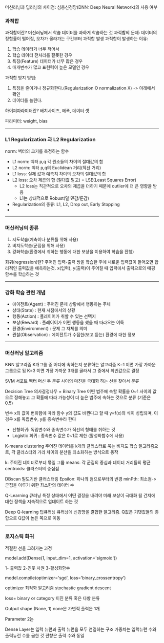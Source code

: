 머신러닝과 딥러닝의 차이점: 심층신경망(DNN: Deep Neural Network)의 사용 여부

### 과적합
과적합이란? 머신러닝에서 학습 데이터를 과하게 학습하는 것
과적합의 문제: 데이터의 정합률이 떨어짐, 오차가 올라가는 구간부터 과적합 발생
과적합이 발생하는 이유:
1. 학습 데이터가 너무 적어서
2. 학습 데이터 전처리를 잘못한 경우
3. 특징(Feature) 데이터가 너무 많은 경우
4. 매개변수가 많고 표현력이 높은 모델인 경우

과적합 방지 방법:
1. 특징을 줄이거나 정규화한다.(Regularization O normalization X)  -> 아래에서 확인
2. 데이터를 늘린다.

하이퍼파라미터란?
배치사이즈, 에폭, 데이터 셋

파라미터: weight, bias

-----
### L1 Regularization 과 L2 Regularization
norm: 벡터의 크기를 측정하는 함수

- L1 norm: 벡터 p,q 각 원소들의 차이의 절대값의 합
- L2 norm: 벡터 p,q의 Euclidean 거리(직선 거리)
- L1 loss: 실제 값과 예측치 차이의 오차의 절대값의 합
- L2 loss: 오차 제곱의 합 (절대값 말고) = LSE(Least Squares Error)
	- L2 loss는 직관적으로 오차의 제곱을 더하기 때문에 outlier에 더 큰 영향을 받음
	- L1는 상대적으로 Robust(덜 민감/둔감)
- Regularization의 종류: L1, L2, Drop out, Early Stopping
- 
---
### 머신러닝의 종류
1. 지도학습(예측이나 분류를 위해 사용)
2. 비지도학습(군집을 위해 사용)
3. 강화학습(환경에서 취하는 행동에 대한 보상을 이용하여 학습을 진행)

회귀(regression)란? 주어진 입력-출력 쌍을 학습한 후에 새로운 입력값이 들어오면 합리적인 출력값을 예측하는것. x(입력), y(출력)이 주어질 때 입력에서 출력으로의 매핑 함수를 학습하는 것


---
### 강화 학습 관련 개념
- 에이전트(Agent) : 주어진 문제 상황에서 행동하는 주체
- 상태(State) : 현재 시점에서의 상황
- 행동(Action) : 플레이어가 취할 수 있는 선택지
- 보상(Reward) : 플레이어가 어떤 행동을 했을 때 따라오는 이득
- 환경(Environment) : 문제 그 자체를 의미
- 관찰(Observation) : 에이전트가 수집한(보고 듣는) 환경에 대한 정보


---
### 머신러닝 알고리즘

KNN 알고리즘
K개그룹 중 어디에 속하는지 분류하는 알고리즘
K=1 이면 가장 가까운 그룹으로 됨
K=3 이면 가장 가까운 3개를 골라서 그 중에서 최빈값으로 결정

SVM 서포트 벡터 머신
두 분류 사이의 마진을 극대화 하는 선을 찾아서 분류

Decision Tree 의사결정나무 = Binary Tree
어떤 범주에 속할 확률을 0~1 사이의 값으로 정해놓고 그 확률에 따라 가능성이 더 높은 범주에 속하는 것으로 분류 (기준은 0.5)

변수 x의 값이 변화함에 따라 함수 y의 값도 바뀐다고 할 때 y=f(x)의 식이 성립되며, 
이 경우 x를 독립변수, y를 종속변수라 한다

- 선형회귀: 독립변수와 종속변수가 직선의 형태를 취하는 것 
- Logistic 회귀 : 종속변수 값은 0~1로 제한 (활성화함수에 사용) 

 K-means clustering
 주어진 데이터를 k개의 클러스터로 묶는 비지도 학습 알고리즘으로, 각 클러스터와 거리 차이의 분산을 최소화하는 방식으로 동작
 
 k: 주어진 데이터로부터 묶일 그룹
 means: 각 군집의 중심과 데이터 거리들의 평균
 centroids: 클러스터의 중심점
 
DBscan 밀도기반 클러스터링
Epsilon: 하나의 점으로부터의 반경
minPth: 최소점-> 군집을 이루기 위한 최소한의 데이터 수

Q-Learning 큐러닝
특정 상태에서 어떤 결정을 내려야 미래 보상이 극대화 될 건지에 대한 정책을 지속적으로 업데이트 하는 것

Deep Q-learning 딥큐러닝
큐러닝에 신경망을 결합한 알고리즘. Q값은 기댓값들의 총합으로 Q값이 높은 쪽으로 이동


----
### 로지스틱 회귀

적절한 선을 그려가는 과정

model.add(Dense(1, input_dim=1, activation='sigmoid'))

1- 출력값 2-인풋 차원 3-활성화함수

model.compile(optimizer='sgd', loss='binary_crossentropy')

optimizer 최적화 알고리즘
stochastic gradient descent

loss= binary or category
이진 분류 혹은 다항 분류

Output shape
(None, 1)
none은 가변적 출력은 1개

Parameter 2는

Dense Layer는 입력 뉴런과 출력 뉴런을 모두 연결하는 구조
가중치는 입력뉴런 수와 출력뉴런 수를 곱한 것
편향은 출력 수와 동일
